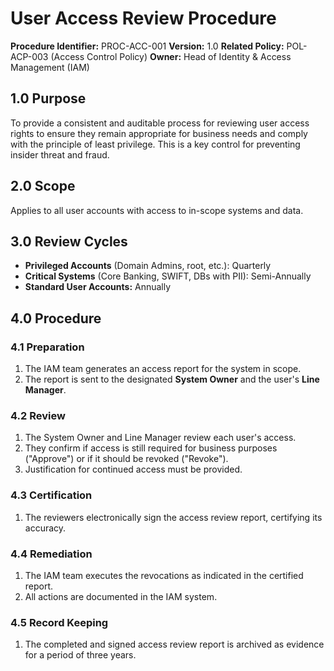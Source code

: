 # User Access Review Procedure

**Procedure Identifier:** PROC-ACC-001
**Version:** 1.0
**Related Policy:** POL-ACP-003 (Access Control Policy)
**Owner:** Head of Identity & Access Management (IAM)

## 1.0 Purpose
To provide a consistent and auditable process for reviewing user access rights to ensure they remain appropriate for business needs and comply with the principle of least privilege. This is a key control for preventing insider threat and fraud.

## 2.0 Scope
Applies to all user accounts with access to in-scope systems and data.

## 3.0 Review Cycles
*   **Privileged Accounts** (Domain Admins, root, etc.): Quarterly
*   **Critical Systems** (Core Banking, SWIFT, DBs with PII): Semi-Annually
*   **Standard User Accounts:** Annually

## 4.0 Procedure

### 4.1 Preparation
1.  The IAM team generates an access report for the system in scope.
2.  The report is sent to the designated **System Owner** and the user's **Line Manager**.

### 4.2 Review
1.  The System Owner and Line Manager review each user's access.
2.  They confirm if access is still required for business purposes ("Approve") or if it should be revoked ("Revoke").
3.  Justification for continued access must be provided.

### 4.3 Certification
1.  The reviewers electronically sign the access review report, certifying its accuracy.

### 4.4 Remediation
1.  The IAM team executes the revocations as indicated in the certified report.
2.  All actions are documented in the IAM system.

### 4.5 Record Keeping
1.  The completed and signed access review report is archived as evidence for a period of three years.